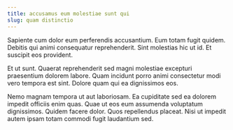 ```yaml
---
title: accusamus eum molestiae sunt qui
slug: quam distinctio
---
```


Sapiente cum dolor eum perferendis accusantium. Eum totam fugit quidem. Debitis qui animi consequatur reprehenderit. Sint molestias hic ut id. Et suscipit eos provident.

Et ut sunt. Quaerat reprehenderit sed magni molestiae excepturi praesentium dolorem labore. Quam incidunt porro animi consectetur modi vero tempora est sint. Dolore quam qui ea dignissimos eos.

Nemo magnam tempora ut aut laboriosam. Ea cupiditate sed ea dolorem impedit officiis enim quas. Quae ut eos eum assumenda voluptatum dignissimos. Quidem facere dolor. Quos repellendus placeat. Nisi ut impedit autem ipsam totam commodi fugit laudantium sed.
